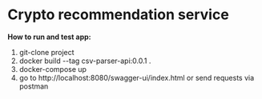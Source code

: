# Crypto recommendation service
**How to run and test app:**
1. git-clone project
2. docker build --tag csv-parser-api:0.0.1 .
3. docker-compose up 
4. go to http://localhost:8080/swagger-ui/index.html or send requests via postman
